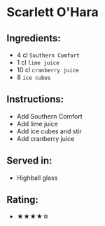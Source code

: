 # Scarlett O'Hara

## Ingredients:
- 4 cl `Southern Comfort`
- 1 cl `lime juice`
- 10 cl `cranberry juice`
- 8 `ice cubes`

## Instructions:
- Add Southern Comfort
- Add lime juice
- Add ice cubes and stir
- Add cranberry juice

## Served in:
- Highball glass

## Rating:
- ★★★★☆